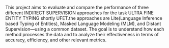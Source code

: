 This project aims to evaluate and compare the performance of three different INDIRECT SUPERVISION approaches for the task ULTRA FINE ENTITY TYPING shortly UFET.the approaches are Lite(Language Inference based Typing of Entities), Masked Language Modeling (MLM), and Distant Supervision—using a common dataset. The goal is to understand how each method processes the data and to analyze their effectiveness in terms of accuracy, efficiency, and other relevant metrics.

